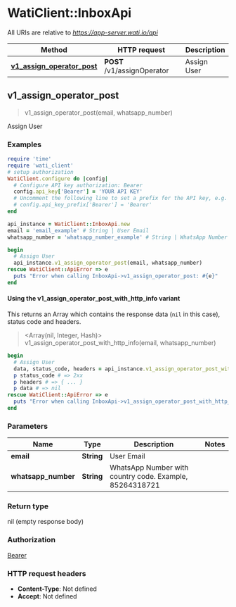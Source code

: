 # WatiClient::InboxApi

All URIs are relative to *https://app-server.wati.io/api*

| Method | HTTP request | Description |
| ------ | ------------ | ----------- |
| [**v1_assign_operator_post**](InboxApi.md#v1_assign_operator_post) | **POST** /v1/assignOperator | Assign User |


## v1_assign_operator_post

> v1_assign_operator_post(email, whatsapp_number)

Assign User

### Examples

```ruby
require 'time'
require 'wati_client'
# setup authorization
WatiClient.configure do |config|
  # Configure API key authorization: Bearer
  config.api_key['Bearer'] = 'YOUR API KEY'
  # Uncomment the following line to set a prefix for the API key, e.g. 'Bearer' (defaults to nil)
  # config.api_key_prefix['Bearer'] = 'Bearer'
end

api_instance = WatiClient::InboxApi.new
email = 'email_example' # String | User Email
whatsapp_number = 'whatsapp_number_example' # String | WhatsApp Number with country code. Example, 85264318721

begin
  # Assign User
  api_instance.v1_assign_operator_post(email, whatsapp_number)
rescue WatiClient::ApiError => e
  puts "Error when calling InboxApi->v1_assign_operator_post: #{e}"
end
```

#### Using the v1_assign_operator_post_with_http_info variant

This returns an Array which contains the response data (`nil` in this case), status code and headers.

> <Array(nil, Integer, Hash)> v1_assign_operator_post_with_http_info(email, whatsapp_number)

```ruby
begin
  # Assign User
  data, status_code, headers = api_instance.v1_assign_operator_post_with_http_info(email, whatsapp_number)
  p status_code # => 2xx
  p headers # => { ... }
  p data # => nil
rescue WatiClient::ApiError => e
  puts "Error when calling InboxApi->v1_assign_operator_post_with_http_info: #{e}"
end
```

### Parameters

| Name | Type | Description | Notes |
| ---- | ---- | ----------- | ----- |
| **email** | **String** | User Email |  |
| **whatsapp_number** | **String** | WhatsApp Number with country code. Example, 85264318721 |  |

### Return type

nil (empty response body)

### Authorization

[Bearer](../README.md#Bearer)

### HTTP request headers

- **Content-Type**: Not defined
- **Accept**: Not defined

